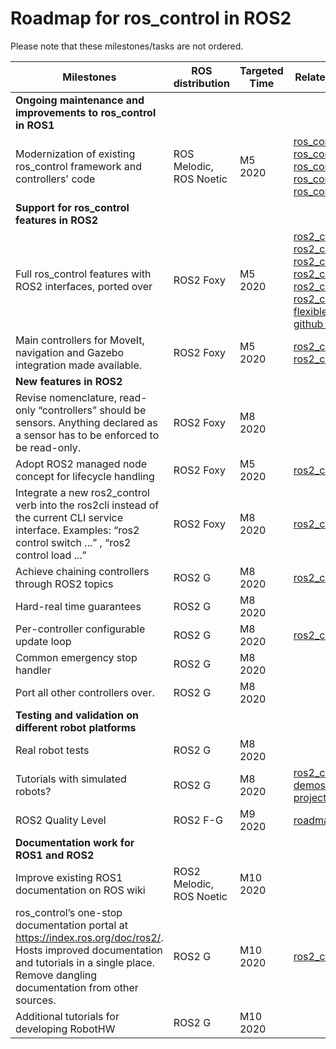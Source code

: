 # Roadmap for ros_control in ROS2

Please note that these milestones/tasks are not ordered.

| Milestones  | ROS distribution | Targeted Time | Related issues, PRs |
| ------------- | ------------- | ------------- | ------------- |
| **Ongoing maintenance and improvements to ros_control in ROS1** | | | |
| Modernization of existing ros_control framework and controllers' code  | ROS Melodic, ROS Noetic  | M5 2020 | [ros_control#403](https://github.com/ros-controls/ros_control/issues/403), [ros_control#407](https://github.com/ros-controls/ros_control/issues/407), [ros_controllers#380](https://github.com/ros-controls/ros_controllers/pull/380), [ros_control#420](https://github.com/ros-controls/ros_control/issues/420), [ros_control#449](https://github.com/ros-controls/ros_control/issues/449) |
| **Support for ros_control features in ROS2** | | | |
| Full ros_control features with ROS2 interfaces, ported over  | ROS2 Foxy | M5 2020 | [ros2_control#21](https://github.com/ros-controls/ros2_control/issues/21), [ros2_control#23](https://github.com/ros-controls/ros2_control/issues/23), [ros2_control#24](https://github.com/ros-controls/ros2_control/issues/24), [ros2_control#26](https://github.com/ros-controls/ros2_control/issues/26), [ros2_control#41](https://github.com/ros-controls/ros2_control/issues/41), [ros2_control#33](https://github.com/ros-controls/ros2_control/issues/33), [flexible joint states github project](https://github.com/orgs/ros-controls/projects/2) |
| Main controllers for MoveIt, navigation and Gazebo integration made available. | ROS2 Foxy | M5 2020 | [ros2_control#25](https://github.com/ros-controls/ros2_control/issues/25), [ros2_controllers#9](https://github.com/ros-controls/ros2_controllers/issues/9) |
| **New features in ROS2** | | | |
| Revise nomenclature, read-only “controllers” should be sensors. Anything declared as a sensor has to be enforced to be read-only. | ROS2 Foxy | M8 2020| |
| Adopt ROS2 managed node concept for lifecycle handling | ROS2 Foxy | M5 2020 | [ros2_control#43](https://github.com/ros-controls/ros2_control/issues/43) |
| Integrate a new ros2_control verb into the ros2cli instead of the current CLI service interface. Examples: “ros2 control switch ...” , “ros2 control load ...” | ROS2 Foxy | M8 2020 | [ros2_control#29](https://github.com/ros-controls/ros2_control/issues/29) |
| Achieve chaining controllers through ROS2 topics | ROS2 G | M8 2020 | [ros2_control#30](https://github.com/ros-controls/ros2_control/issues/30) |
| Hard-real time guarantees | ROS2 G | M8 2020 |
| Per-controller configurable update loop | ROS2 G | M8 2020 | [ros2_control#31](https://github.com/ros-controls/ros2_control/issues/31) |
| Common emergency stop handler | ROS2 G | M8 2020 | |
| Port all other controllers over. | ROS2 G | M8 2020 |
| **Testing and validation on different robot platforms** | | | |
| Real robot tests | ROS2 G | M8 2020 | |
| Tutorials with simulated robots? | ROS2 G | M8 2020 | [ros2_control_demos](https://github.com/ros-controls/ros2_control_demos), [demos github project](https://github.com/orgs/ros-controls/projects/1) |
| ROS2 Quality Level | ROS2 F-G | M9 2020 | [roadmap#20](https://github.com/ros-controls/roadmap/issues/20) |
| **Documentation work for ROS1 and ROS2** | | | |
| Improve existing ROS1 documentation on ROS wiki | ROS2 Melodic, ROS Noetic | M10 2020 | |
| ros_control’s one-stop documentation portal at https://index.ros.org/doc/ros2/. Hosts improved documentation and tutorials in a single place. Remove dangling documentation from other sources. | ROS2 G | M10 2020 | [ros2_control#22](https://github.com/ros-controls/ros2_control/issues/22) |
| Additional tutorials for developing RobotHW | ROS2 G | M10 2020 | |


